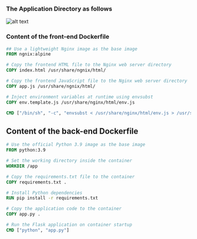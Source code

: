 ### The Application Directory as follows
![alt text](image.png)

### Content of the front-end Dockerfile
```Dockerfile
## Use a lightweight Nginx image as the base image
FROM ngnix:alpine

# Copy the frontend HTML file to the Nginx web server directory
COPY index.html /usr/share/ngnix/html/

# Copy the frontend JavaScript file to the Nginx web server directory
COPY app.js /usr/share/ngnix/html/ 

# Inject environment variables at runtime using envsubst
COPY env.template.js /usr/share/nginx/html/env.js

CMD ["/bin/sh", "-c", "envsubst < /usr/share/nginx/html/env.js > /usr/share/nginx/html/env.js && exec nginx -g 'daemon off;'"]
```

## Content of the back-end Dockerfile
```Dockerfile
# Use the official Python 3.9 image as the base image
FROM python:3.9

# Set the working directory inside the container
WORKDIR /app

# Copy the requirements.txt file to the container
COPY requirements.txt .

# Install Python dependencies
RUN pip install -r requirements.txt

# Copy the application code to the container
COPY app.py .

# Run the Flask application on container startup
CMD ["python", "app.py"]
```
